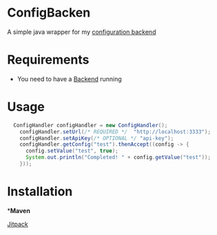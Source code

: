 # ConfigBacken
A simple java wrapper for my [configuration backend](https://github.com/byBackfish/ConfigBackend)


# Requirements

* You need to have a [Backend](https://github.com/byBackfish/ConfigBackend) running

# Usage

```java
  ConfigHandler configHandler = new ConfigHandler();
    configHandler.setUrl(/* REQUIRED */  "http://localhost:3333");
    configHandler.setApiKey(/* OPTIONAL */ "api-key");
    configHandler.getConfig("test").thenAccept((config -> {
      config.setValue("test", true);
      System.out.println("Completed! " + config.getValue("test"));
    }));
```


# Installation

***Maven**

[Jitpack](https://jitpack.io/#byBackfish/ConfigWrapper/-SNAPSHOT)
